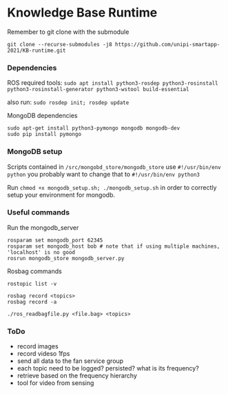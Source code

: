 # Knowledge Base Runtime

Remember to git clone with the submodule
```
git clone --recurse-submodules -j8 https://github.com/unipi-smartapp-2021/KB-runtime.git
```

### Dependencies
ROS required tools: 
```sudo apt install python3-rosdep python3-rosinstall python3-rosinstall-generator python3-wstool build-essential```

also run:
```sudo rosdep init; rosdep update```

MongoDB dependencies
```
sudo apt-get install python3-pymongo mongodb mongodb-dev
sudo pip install pymongo
```

### MongoDB setup
Scripts contained in ```/src/mongobd_store/mongodb_store``` use ```#!/usr/bin/env python``` you probably want to change that to ```#!/usr/bin/env python3```

Run ```chmod +x mongodb_setup.sh; ./mongodb_setup.sh``` in order to correctly setup your environment for mongodb.

### Useful commands
Run the mongodb_server
```
rosparam set mongodb_port 62345
rosparam set mongodb_host bob # note that if using multiple machines, 'localhost' is no good
rosrun mongodb_store mongodb_server.py
```

Rosbag commands
```
rostopic list -v

rosbag record <topics>
rosbag record -a

./ros_readbagfile.py <file.bag> <topics>
```

### ToDo
- record images
- record videso 1fps
- send all data to the fan service group
- each topic need to be logged? persisted? what is its frequency?
- retrieve based on the frequency hierarchy 
- tool for video from sensing
